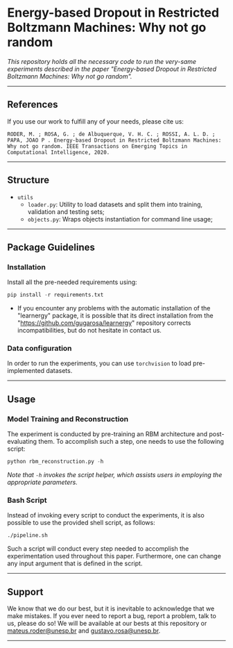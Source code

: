 # Energy-based Dropout in Restricted Boltzmann Machines: Why not go random

*This repository holds all the necessary code to run the very-same experiments described in the paper "Energy-based Dropout in Restricted Boltzmann Machines: Why not go random".*

---

## References

If you use our work to fulfill any of your needs, please cite us:

```
RODER, M. ; ROSA, G. ; de Albuquerque, V. H. C. ; ROSSI, A. L. D. ; PAPA, JOAO P . Energy-based Dropout in Restricted Boltzmann Machines: Why not go random. IEEE Transactions on Emerging Topics in Computational Intelligence, 2020.
```

---

## Structure

 * `utils`
   * `loader.py`: Utility to load datasets and split them into training, validation and testing sets;
   * `objects.py`: Wraps objects instantiation for command line usage;
   
   
---

## Package Guidelines

### Installation

Install all the pre-needed requirements using:

```Python
pip install -r requirements.txt
```
* If you encounter any problems with the automatic installation of the "learnergy" package, it is possible that its direct installation from the "https://github.com/gugarosa/learnergy" repository corrects incompatibilities, but do not hesitate in contact us.

### Data configuration

In order to run the experiments, you can use `torchvision` to load pre-implemented datasets.

---

## Usage

### Model Training and Reconstruction

The experiment is conducted by pre-training an RBM architecture and post-evaluating them. To accomplish such a step, one needs to use the following script:

```Python
python rbm_reconstruction.py -h
```

*Note that `-h` invokes the script helper, which assists users in employing the appropriate parameters.*

### Bash Script

Instead of invoking every script to conduct the experiments, it is also possible to use the provided shell script, as follows:

```Bash
./pipeline.sh
```

Such a script will conduct every step needed to accomplish the experimentation used throughout this paper. Furthermore, one can change any input argument that is defined in the script.

---

## Support

We know that we do our best, but it is inevitable to acknowledge that we make mistakes. If you ever need to report a bug, report a problem, talk to us, please do so! We will be available at our bests at this repository or mateus.roder@unesp.br and gustavo.rosa@unesp.br.

---
